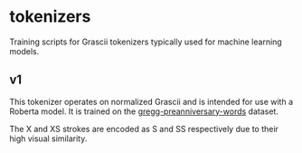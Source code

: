 # tokenizers

Training scripts for Grascii tokenizers typically used for machine learning
models.

## v1

This tokenizer operates on normalized Grascii and is intended for use with a
Roberta model. It is trained on the
[gregg-preanniversary-words](https://huggingface.co/grascii/gregg-preanniversary-words)
dataset.

The X and XS strokes are encoded as S and SS respectively due to their high
visual similarity.
